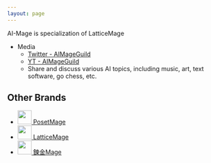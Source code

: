 ```yaml
---
layout: page
---
```


AI-Mage is specialization of LatticeMage

* Media
    * [Twitter - AIMageGuild](https://twitter.com/aimageguild)
    * [YT - AIMageGuild](https://www.youtube.com/@AIMageGuild)
    * Share and discuss various AI topics, including music, art, text software, go chess, etc.


## Other Brands
* <a href="https://posetmage.com"><img src="https://posetmage.com/Images/Icon/PosetMage_t.png" Height="32" /> PosetMage</a>
* <a href="https://lattice.posetmage.com"><img src="https://posetmage.com/Images/Icon/LatticeMage_t.png" Height="32" /> LatticeMage</a>
* <a href="https://alchemy.posetmage.com"><img src="https://posetmage.com/Images/Icon/AlchemyMage_b.png" Height="32" /> 鍊金Mage</a>